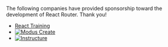 The following companies have provided sponsorship toward the development of React Router. Thank you!

- [React Training](https://reacttraining.com)
- [![Modus Create](http://i.imgur.com/FxzUtvl.png)](http://moduscreate.com/)
- [![Instructure](http://i.imgur.com/kMZauLm.png)](https://www.instructure.com/)
